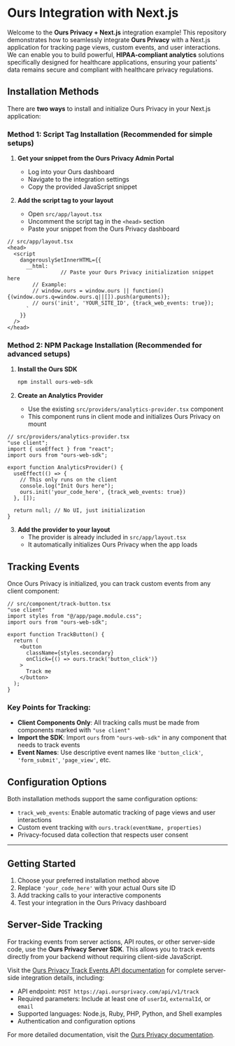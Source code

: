 # Ours Integration with Next.js

Welcome to the **Ours Privacy + Next.js** integration example! This repository demonstrates how to seamlessly integrate **Ours Privacy** with a Next.js application for tracking page views, custom events, and user interactions. We can enable you to build powerful, **HIPAA-compliant analytics** solutions specifically designed for healthcare applications, ensuring your patients' data remains secure and compliant with healthcare privacy regulations.

## Installation Methods

There are **two ways** to install and initialize Ours Privacy in your Next.js application:

### Method 1: Script Tag Installation (Recommended for simple setups)

1. **Get your snippet from the Ours Privacy Admin Portal**
   - Log into your Ours dashboard
   - Navigate to the integration settings
   - Copy the provided JavaScript snippet

2. **Add the script tag to your layout**
   - Open `src/app/layout.tsx`
   - Uncomment the script tag in the `<head>` section
   - Paste your snippet from the Ours Privacy dashboard

```tsx
// src/app/layout.tsx
<head>
  <script
    dangerouslySetInnerHTML={{
      __html: `
                 // Paste your Ours Privacy initialization snippet here
        // Example:
        // window.ours = window.ours || function(){(window.ours.q=window.ours.q||[]).push(arguments)};
        // ours('init', 'YOUR_SITE_ID', {track_web_events: true});
      `
    }}
  />
</head>
```

### Method 2: NPM Package Installation (Recommended for advanced setups)

1. **Install the Ours SDK**
   ```bash
   npm install ours-web-sdk
   ```

2. **Create an Analytics Provider**
   - Use the existing `src/providers/analytics-provider.tsx` component
   - This component runs in client mode and initializes Ours Privacy on mount

```tsx
// src/providers/analytics-provider.tsx
"use client";
import { useEffect } from "react";
import ours from "ours-web-sdk";

export function AnalyticsProvider() {
  useEffect(() => {
    // This only runs on the client
    console.log("Init Ours here");
    ours.init('your_code_here', {track_web_events: true})
  }, []);

  return null; // No UI, just initialization
}
```

3. **Add the provider to your layout**
   - The provider is already included in `src/app/layout.tsx`
   - It automatically initializes Ours Privacy when the app loads

## Tracking Events

Once Ours Privacy is initialized, you can track custom events from any client component:

```tsx
// src/component/track-button.tsx
"use client"
import styles from "@/app/page.module.css";
import ours from "ours-web-sdk";

export function TrackButton() {
  return (
    <button 
      className={styles.secondary} 
      onClick={() => ours.track('button_click')}
    >
      Track me
    </button>
  );
}
```

### Key Points for Tracking:

- **Client Components Only**: All tracking calls must be made from components marked with `"use client"`
- **Import the SDK**: Import `ours` from `"ours-web-sdk"` in any component that needs to track events
- **Event Names**: Use descriptive event names like `'button_click'`, `'form_submit'`, `'page_view'`, etc.

## Configuration Options

Both installation methods support the same configuration options:

- `track_web_events`: Enable automatic tracking of page views and user interactions
- Custom event tracking with `ours.track(eventName, properties)`
- Privacy-focused data collection that respects user consent

---

## Getting Started

1. Choose your preferred installation method above
2. Replace `'your_code_here'` with your actual Ours site ID
3. Add tracking calls to your interactive components
4. Test your integration in the Ours Privacy dashboard

## Server-Side Tracking

For tracking events from server actions, API routes, or other server-side code, use the **Ours Privacy Server SDK**. This allows you to track events directly from your backend without requiring client-side JavaScript.

Visit the [Ours Privacy Track Events API documentation](https://docs.oursprivacy.com/reference/track) for complete server-side integration details, including:

- API endpoint: `POST https://api.oursprivacy.com/api/v1/track`
- Required parameters: Include at least one of `userId`, `externalId`, or `email`
- Supported languages: Node.js, Ruby, PHP, Python, and Shell examples
- Authentication and configuration options

For more detailed documentation, visit the [Ours Privacy documentation](https://docs.ours.com).
